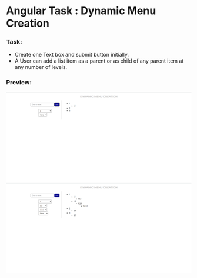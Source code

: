 # Angular Task : Dynamic Menu Creation

### Task:
- Create one Text box and submit button initially.
- A User can add a list item as a parent or as child of any parent item at any number of levels.

### Preview:
![](README_ASSETS/angular_dynaminc_menu_img1.png)
![](README_ASSETS/angular_dynaminc_menu_img2.png)